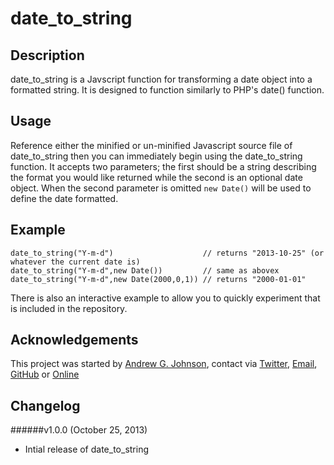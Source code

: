 # date_to_string

## Description

date_to_string is a Javscript function for transforming a date object into a formatted string.  It is designed to function similarly to PHP's date() function.

## Usage

Reference either the minified or un-minified Javascript source file of date_to_string then you can immediately begin using the date_to_string function.  It accepts two parameters; the first should be a string describing the format you would like returned while the second is an optional date object.  When the second parameter is omitted `new Date()` will be used to define the date formatted.

## Example

    date_to_string("Y-m-d")                    // returns "2013-10-25" (or whatever the current date is)
    date_to_string("Y-m-d",new Date())         // same as abovex
    date_to_string("Y-m-d",new Date(2000,0,1)) // returns "2000-01-01"

There is also an interactive example to allow you to quickly experiment that is included in the repository.

## Acknowledgements

This project was started by [Andrew G. Johnson](https://github.com/andrewgjohnson), contact via [Twitter](http://twitter.com/andrewgjohnson), [Email](mailto:andrew@andrewgjohnson.com), [GitHub](https://github.com/andrewgjohnson) or [Online](http://www.andrewgjohnson.com/)

## Changelog

######v1.0.0 (October 25, 2013)
 * Intial release of date_to_string
